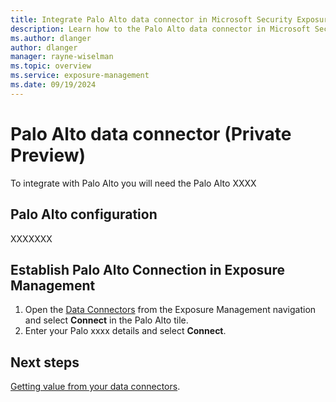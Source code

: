 ```yaml
---
title: Integrate Palo Alto data connector in Microsoft Security Exposure Management
description: Learn how to the Palo Alto data connector in Microsoft Security Exposure Management.
ms.author: dlanger
author: dlanger
manager: rayne-wiselman
ms.topic: overview
ms.service: exposure-management
ms.date: 09/19/2024
---
```


# Palo Alto data connector (Private Preview)

To integrate with Palo Alto you will need the Palo Alto XXXX

## Palo Alto configuration

XXXXXXX

## Establish Palo Alto Connection in Exposure Management 

1. Open the [Data Connectors](https://security.microsoft.com/exposure-data-connectors) from the Exposure Management navigation and select **Connect** in the Palo Alto tile.
1. Enter your Palo xxxx details and select **Connect**.

## Next steps

[Getting value from your data connectors](leverage-data-connectors.md).

